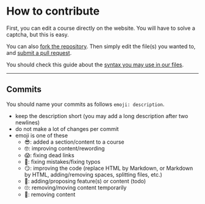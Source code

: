 # How to contribute

First, you can edit a course directly on the website. You will have to solve a captcha, but this is easy.

You can also [fork the repository](https://docs.github.com/en/get-started/quickstart/fork-a-repo#forking-a-repository). Then simply edit the file(s) you wanted to, and [submit a pull request](https://docs.github.com/en/github/collaborating-with-pull-requests/proposing-changes-to-your-work-with-pull-requests/creating-a-pull-request-from-a-fork).

You should check this guide about the [syntax you may use in our files](https://memorize.be/syntax).

---

## Commits

You should name your commits as follows `emoji: description`.

* keep the description short (you may add a long description after two newlines)
* do not make a lot of changes per commit
* emoji is one of these
  * 😎: added a section/content to a course
  * 🤓: improving content/rewording
  * 😱: fixing dead links
  * 🧐: fixing mistakes/fixing typos
  * 😏: improving the code (replace HTML by Markdown, or Markdown by HTML, adding/removing spaces, splitting files, etc.)
  * 🚀: adding/proposing feature(s) or content (todo)
  * 🙄: removing/moving content temporarily
  * 🥲: removing content